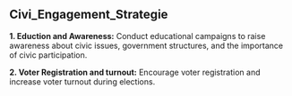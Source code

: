 ## Civi_Engagement_Strategie

**1. Eduction and Awareness:**
     Conduct educational campaigns to raise awareness about civic issues, government structures, and the importance of civic participation.

**2. Voter Registration and turnout:**
     Encourage voter registration and increase voter turnout during elections.
